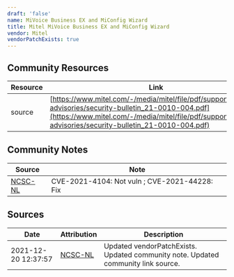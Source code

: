 ```yaml
---
draft: 'false'
name: MiVoice Business EX and MiConfig Wizard
title: Mitel MiVoice Business EX and MiConfig Wizard
vendor: Mitel
vendorPatchExists: true
---
```



## Community Resources
| Resource | Link |
| --- | --- |
| source | [https://www.mitel.com/-/media/mitel/file/pdf/support/security-advisories/security-bulletin_21-0010-004.pdf](https://www.mitel.com/-/media/mitel/file/pdf/support/security-advisories/security-bulletin_21-0010-004.pdf) |

## Community Notes
| Source | Note |
| --- | --- |
| [NCSC-NL](https://github.com/NCSC-NL/log4shell/blob/main/software/README.md) | CVE-2021-4104: Not vuln ; CVE-2021-44228: Fix </ul> |

## Sources
| Date | Attribution | Description |
| --- | --- | --- |
| 2021-12-20 12:37:57 | [NCSC-NL](https://github.com/NCSC-NL/log4shell/blob/main/software/README.md) | Updated vendorPatchExists. Updated community note. Updated community link source.  |
